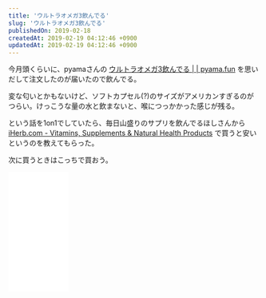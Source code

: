 ```yaml
---
title: 'ウルトラオメガ3飲んでる'
slug: 'ウルトラオメガ3飲んでる'
publishedOn: 2019-02-18
createdAt: 2019-02-19 04:12:46 +0900
updatedAt: 2019-02-19 04:12:46 +0900
---
```

今月頭くらいに、pyamaさんの [ウルトラオメガ3飲んでる | | pyama.fun](https://pyama.fun/archives/2544) を思いだして注文したのが届いたので飲んでる。

変な匂いとかもないけど、ソフトカプセル(?)のサイズがアメリカンすぎるのがつらい。けっこうな量の水と飲まないと、喉につっかかった感じが残る。

という話を1on1でしていたら、毎日山盛りのサプリを飲んでるほしさんから [iHerb.com - Vitamins, Supplements & Natural Health Products](https://www.iherb.com/) で買うと安いというのを教えてもらった。

次に買うときはこっちで買おう。

<iframe style="width:120px;height:240px;" marginwidth="0" marginheight="0" scrolling="no" frameborder="0" src="//rcm-fe.amazon-adsystem.com/e/cm?lt1=_blank&bc1=000000&IS2=1&bg1=FFFFFF&fc1=000000&lc1=0000FF&t=shucreamnet-22&language=ja_JP&o=9&p=8&l=as4&m=amazon&f=ifr&ref=as_ss_li_til&asins=B000SE5SY6&linkId=919200f9c458b8fa29146d6cfc7d9695"></iframe>

